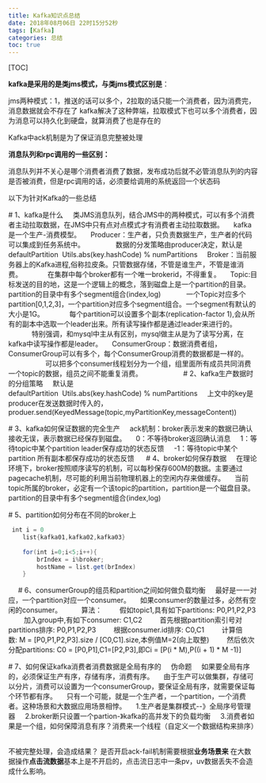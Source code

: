 ```yaml
---
title: Kafka知识点总结
date: 2018年08月06日 22时15分52秒
tags: [Kafka]
categories: 总结
toc: true
---
```


[TOC]

**kafka是采用的是类jms模式，与类jms模式区别是**： 

​    jms两种模式：1，推送的话可以多个，2拉取的话只能一个消费者，因为消费完，消息数据就会不存在了 kafka解决了这种弊端，拉取模式下也可以多个消费者，因为消息可以持久化到硬盘，就算消费了也是存在的

Kafka中ack机制是为了保证消息完整被处理 



**消息队列和rpc调用的一些区别：**

​    消息队列并不关心是哪个消费者消费了数据，发布成功后就不必管消息队列的内容是否被消费，但是rpc调用的话，必须要给调用的系统返回一个状态码

以下为针对Kafka的一些总结

<!-- more -->

# 1、kafka是什么
    类JMS消息队列，结合JMS中的两种模式，可以有多个消费者主动拉取数据，在JMS中只有点对点模式才有消费者主动拉取数据。
    kafka是一个生产-消费模型。
    Producer：生产者，只负责数据生产，生产者的代码可以集成到任务系统中。 
              数据的分发策略由producer决定，默认是defaultPartition  Utils.abs(key.hashCode) % numPartitions
    Broker：当前服务器上的Kafka进程,俗称拉皮条。只管数据存储，不管是谁生产，不管是谁消费。
            在集群中每个broker都有一个唯一brokerid，不得重复。
    Topic:目标发送的目的地，这是一个逻辑上的概念，落到磁盘上是一个partition的目录。partition的目录中有多个segment组合(index,log)
            一个Topic对应多个partition[0,1,2,3]，一个partition对应多个segment组合。一个segment有默认的大小是1G。
            每个partition可以设置多个副本(replication-factor 1),会从所有的副本中选取一个leader出来。所有读写操作都是通过leader来进行的。
            特别强调，和mysql中主从有区别，mysql做主从是为了读写分离，在kafka中读写操作都是leader。
    ConsumerGroup：数据消费者组，ConsumerGroup可以有多个，每个ConsumerGroup消费的数据都是一样的。
                   可以把多个consumer线程划分为一个组，组里面所有成员共同消费一个topic的数据，组员之间不能重复消费。
                   
# 2、kafka生产数据时的分组策略
    默认是defaultPartition  Utils.abs(key.hashCode) % numPartitions
    上文中的key是producer在发送数据时传入的，produer.send(KeyedMessage(topic,myPartitionKey,messageContent))

# 3、kafka如何保证数据的完全生产
    ack机制：broker表示发来的数据已确认接收无误，表示数据已经保存到磁盘。
    0：不等待broker返回确认消息
    1：等待topic中某个partition leader保存成功的状态反馈
    -1：等待topic中某个partition 所有副本都保存成功的状态反馈
    
# 4、broker如何保存数据
    在理论环境下，broker按照顺序读写的机制，可以每秒保存600M的数据。主要通过pagecache机制，尽可能的利用当前物理机器上的空闲内存来做缓存。
    当前topic所属的broker，必定有一个该topic的partition，partition是一个磁盘目录。partition的目录中有多个segment组合(index,log)

# 5、partition如何分布在不同的broker上
   

```java
 int i = 0
    list{kafka01,kafka02,kafka03}
    
    for(int i=0;i<5;i++){
        brIndex = i%broker;
        hostName = list.get(brIndex)
    }
```


    
# 6、consumerGroup的组员和partition之间如何做负载均衡
    最好是一一对应，一个partition对应一个consumer。
    如果consumer的数量过多，必然有空闲的consumer。
    
    算法：
        假如topic1,具有如下partitions: P0,P1,P2,P3
        加入group中,有如下consumer: C1,C2
        首先根据partition索引号对partitions排序: P0,P1,P2,P3
        根据consumer.id排序: C0,C1
        计算倍数: M = [P0,P1,P2,P3].size / [C0,C1].size,本例值M=2(向上取整)
        然后依次分配partitions: C0 = [P0,P1],C1=[P2,P3],即Ci = [P(i * M),P((i + 1) * M -1)]

# 7、如何保证kafka消费者消费数据是全局有序的
    伪命题
    如果要全局有序的，必须保证生产有序，存储有序，消费有序。
    由于生产可以做集群，存储可以分片，消费可以设置为一个consumerGroup，要保证全局有序，就需要保证每个环节都有序。
    只有一个可能，就是一个生产者，一个partition，一个消费者。这种场景和大数据应用场景相悖。
    1.生产者是集群模式--》全局序号管理器
    2.broker断只设置一个partion-》kafka的高并发下的负载均衡
    3.消费者如果是一个组，如何保障消息有序？消费来一个线程（自定义一个数据结构来排序）
    



不被完整处理，会造成结果？ 
是否开启ack-fail机制需要根据**业务场景来** 在大数据操作**点击流数据**基本上是不开启的，点击流日志中一条pv，uv数据丢失不会造成什么影响。